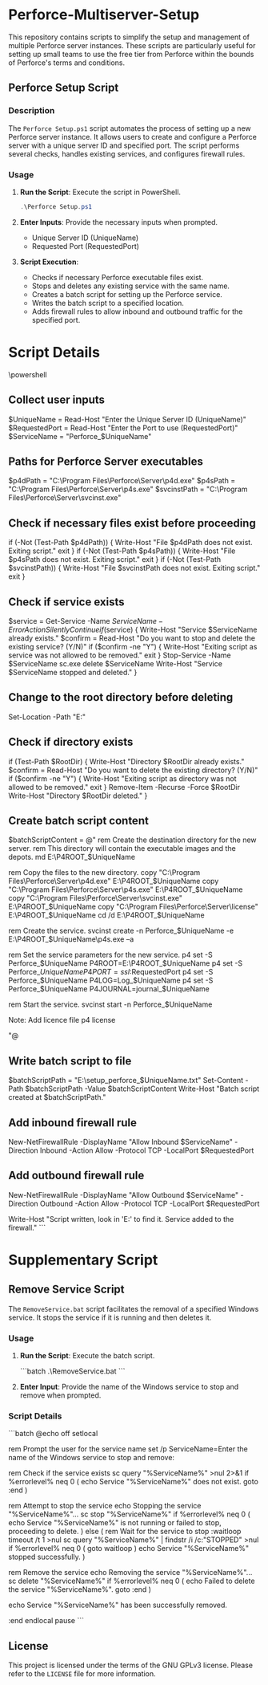 
# Perforce-Multiserver-Setup

This repository contains scripts to simplify the setup and management of multiple Perforce server instances. These scripts are particularly useful for setting up small teams to use the free tier from Perforce within the bounds of Perforce's terms and conditions.

## Perforce Setup Script

### Description

The `Perforce Setup.ps1` script automates the process of setting up a new Perforce server instance. It allows users to create and configure a Perforce server with a unique server ID and specified port. The script performs several checks, handles existing services, and configures firewall rules.

### Usage

1. **Run the Script**: Execute the script in PowerShell.

   ```powershell
   .\Perforce Setup.ps1
   ```

2. **Enter Inputs**: Provide the necessary inputs when prompted.
   - Unique Server ID (UniqueName)
   - Requested Port (RequestedPort)

3. **Script Execution**:
   - Checks if necessary Perforce executable files exist.
   - Stops and deletes any existing service with the same name.
   - Creates a batch script for setting up the Perforce service.
   - Writes the batch script to a specified location.
   - Adds firewall rules to allow inbound and outbound traffic for the specified port.

# Script Details

\powershell
## Collect user inputs
$UniqueName = Read-Host "Enter the Unique Server ID (UniqueName)"
$RequestedPort = Read-Host "Enter the Port to use (RequestedPort)"
$ServiceName = "Perforce_$UniqueName"

## Paths for Perforce Server executables
$p4dPath = "C:\Program Files\Perforce\Server\p4d.exe"
$p4sPath = "C:\Program Files\Perforce\Server\p4s.exe"
$svcinstPath = "C:\Program Files\Perforce\Server\svcinst.exe"

## Check if necessary files exist before proceeding
if (-Not (Test-Path $p4dPath)) {
    Write-Host "File $p4dPath does not exist. Exiting script."
    exit
}
if (-Not (Test-Path $p4sPath)) {
    Write-Host "File $p4sPath does not exist. Exiting script."
    exit
}
if (-Not (Test-Path $svcinstPath)) {
    Write-Host "File $svcinstPath does not exist. Exiting script."
    exit
}

## Check if service exists
$service = Get-Service -Name $ServiceName -ErrorAction SilentlyContinue
if ($service) {
    Write-Host "Service $ServiceName already exists."
    $confirm = Read-Host "Do you want to stop and delete the existing service? (Y/N)"
    if ($confirm -ne "Y") {
        Write-Host "Exiting script as service was not allowed to be removed."
        exit
    }
    Stop-Service -Name $ServiceName
    sc.exe delete $ServiceName
    Write-Host "Service $ServiceName stopped and deleted."
}

## Change to the root directory before deleting
Set-Location -Path "E:\"

## Check if directory exists
if (Test-Path $RootDir) {
    Write-Host "Directory $RootDir already exists."
    $confirm = Read-Host "Do you want to delete the existing directory? (Y/N)"
    if ($confirm -ne "Y") {
        Write-Host "Exiting script as directory was not allowed to be removed."
        exit
    }
    Remove-Item -Recurse -Force $RootDir
    Write-Host "Directory $RootDir deleted."
}

## Create batch script content
$batchScriptContent = @"
rem Create the destination directory for the new server.
rem This directory will contain the executable images and the depots.
md E:\P4ROOT_$UniqueName

rem Copy the files to the new directory.
copy "C:\Program Files\Perforce\Server\p4d.exe" E:\P4ROOT_$UniqueName
copy "C:\Program Files\Perforce\Server\p4s.exe" E:\P4ROOT_$UniqueName
copy "C:\Program Files\Perforce\Server\svcinst.exe" E:\P4ROOT_$UniqueName
copy "C:\Program Files\Perforce\Server\license" E:\P4ROOT_$UniqueName
cd /d E:\P4ROOT_$UniqueName

rem Create the service.
svcinst create -n Perforce_$UniqueName -e E:\P4ROOT_$UniqueName\p4s.exe –a

rem Set the service parameters for the new service.
p4 set -S Perforce_$UniqueName P4ROOT=E:\P4ROOT_$UniqueName
p4 set -S Perforce_$UniqueName P4PORT=ssl:$RequestedPort
p4 set -S Perforce_$UniqueName P4LOG=Log_$UniqueName
p4 set -S Perforce_$UniqueName P4JOURNAL=journal_$UniqueName

rem Start the service.
svcinst start -n Perforce_$UniqueName


Note: Add licence file
p4 license

"@

## Write batch script to file
$batchScriptPath = "E:\setup_perforce_$UniqueName.txt"
Set-Content -Path $batchScriptPath -Value $batchScriptContent
Write-Host "Batch script created at $batchScriptPath."

## Add inbound firewall rule
New-NetFirewallRule -DisplayName "Allow Inbound $ServiceName" -Direction Inbound -Action Allow -Protocol TCP -LocalPort $RequestedPort

## Add outbound firewall rule
New-NetFirewallRule -DisplayName "Allow Outbound $ServiceName" -Direction Outbound -Action Allow -Protocol TCP -LocalPort $RequestedPort

Write-Host "Script written, look in 'E:\' to find it. Service added to the firewall."
\```

# Supplementary Script

## Remove Service Script

The `RemoveService.bat` script facilitates the removal of a specified Windows service. It stops the service if it is running and then deletes it.

### Usage

1. **Run the Script**: Execute the batch script.

   \```batch
   .\RemoveService.bat
   \```

2. **Enter Input**: Provide the name of the Windows service to stop and remove when prompted.

### Script Details

\```batch
@echo off
setlocal

rem Prompt the user for the service name
set /p ServiceName=Enter the name of the Windows service to stop and remove: 

rem Check if the service exists
sc query "%ServiceName%" >nul 2>&1
if %errorlevel% neq 0 (
    echo Service "%ServiceName%" does not exist.
    goto :end
)

rem Attempt to stop the service
echo Stopping the service "%ServiceName%"...
sc stop "%ServiceName%"
if %errorlevel% neq 0 (
    echo Service "%ServiceName%" is not running or failed to stop, proceeding to delete.
) else (
    rem Wait for the service to stop
    :waitloop
    timeout /t 1 >nul
    sc query "%ServiceName%" | findstr /i /c:"STOPPED" >nul
    if %errorlevel% neq 0 (
        goto waitloop
    )
    echo Service "%ServiceName%" stopped successfully.
)

rem Remove the service
echo Removing the service "%ServiceName%"...
sc delete "%ServiceName%"
if %errorlevel% neq 0 (
    echo Failed to delete the service "%ServiceName%".
    goto :end
)

echo Service "%ServiceName%" has been successfully removed.

:end
endlocal
pause
\```

## License

This project is licensed under the terms of the GNU GPLv3 license. Please refer to the `LICENSE` file for more information.
